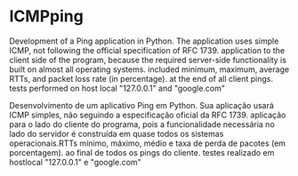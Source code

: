 # ICMPping

Development of a Ping application in Python. The application uses simple ICMP, not following the official specification of RFC 1739. application to the client side of the program, because the required server-side functionality is built on almost all operating systems. included minimum, maximum, average RTTs, and packet loss rate (in percentage). at the end of all client pings.
tests performed on host local "127.0.0.1" and "google.com"

Desenvolvimento de um aplicativo Ping em Python. Sua aplicação usará ICMP simples, não seguindo a especificação oficial da RFC 1739. aplicação para o lado do cliente do programa, pois a funcionalidade necessária no lado do servidor é construída em quase todos os sistemas operacionais.RTTs mínimo, máximo, médio e taxa de perda de pacotes (em porcentagem). ao final de todos os pings do cliente.
testes realizado em hostlocal "127.0.0.1" e "google.com"

